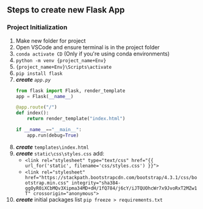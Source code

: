## Steps to create new Flask App

### Project Initialization

1. Make new folder for project
2. Open VSCode and ensure terminal is in the project folder
3. `conda activate CD` (Only if you're using conda environments)
4. `python -m venv {project_name+Env}`
5. `{project_name+Env}\Scripts\activate`
6. `pip install flask`
7. ___create___ _`app.py`_
	```python
	from flask import Flask, render_template
	app = Flask(__name__)
	
	@app.route("/")
	def index():
		return render_template("index.html")

	if __name__=="__main__":
		app.run(debug=True)
	```
8. ___create___ `templates\index.html`
9. ___create___ `static\css\styles.css`
	add:
	* `<link rel="stylesheet" type="text/css" href="{{ url_for('static', filename='css/styles.css') }}">` 
	* `<link rel="stylesheet" href="https://stackpath.bootstrapcdn.com/bootstrap/4.3.1/css/bootstrap.min.css" integrity="sha384-ggOyR0iXCbMQv3Xipma34MD+dH/1fQ784/j6cY/iJTQUOhcWr7x9JvoRxT2MZw1T" crossorigin="anonymous">`
10. ___create___ initial packages list `pip freeze > requirements.txt`
<!--stackedit_data:
eyJoaXN0b3J5IjpbLTIxMjczMDA0MDIsLTEyNjc4MzA5ODQsLT
ExNDM3MTI5NjMsMTAyODQ2MDI2NywtMTg4NTM0MzUyNSwxMDg5
MTMwNjEsMjQyMjgzNjI0XX0=
-->